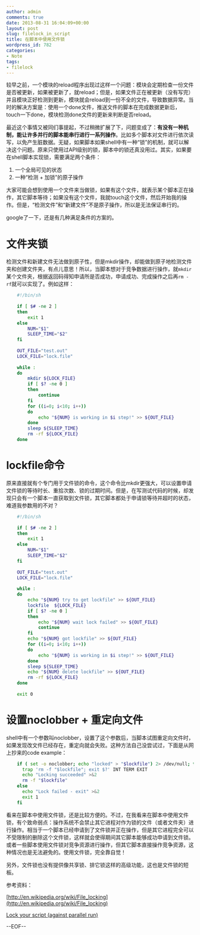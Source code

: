 ```yaml
---
author: admin
comments: true
date: 2013-08-31 16:04:09+00:00
layout: post
slug: filelock_in_script
title: 在脚本中使用文件锁
wordpress_id: 782
categories:
- Note
tags:
- filelock
---
```


较早之前，一个模块的reload程序出现过这样一个问题：模块会定期检查一份文件是否被更新，如果被更新了，就reload；但是，如果文件正在被更新（没有写完）并且模块正好检测到更新，模块就会reload到一份不全的文件，导致数据异常。当时的解决方案是：使用一个done文件，推送文件的脚本在完成数据更新后，touch一下done，模块检测done文件的更新来判断是否reload。

最近这个事情又被同们事提起，不过稍微扩展了下，问题变成了：**有没有一种机制，能让许多并行的脚本能串行进行一系列操作**。比如多个脚本对文件进行依次读写，以免产生脏数据。无疑，如果脚本如果shell中有一种“锁”的机制，就可以解决这个问题。原来只使用过API级别的锁，脚本中的锁还真没用过。其实，如果要在shell脚本实现锁，需要满足两个条件：

  1. 一个全局可见的状态
  2. 一种“检测 + 加锁”的原子操作

大家可能会想到使用一个文件来当做锁，如果有这个文件，就表示某个脚本正在操作，其它脚本等待；如果没有这个文件，我就touch这个文件，然后开始我的操作。但是，“检测文件”和“新建文件”不是原子操作，所以是无法保证串行的。

google了一下，还是有几种满足条件的方案的。


# 文件夹锁


检测文件和新建文件无法做到原子性，但是mkdir操作，却能做到原子地检测文件夹和创建文件夹，有点儿意思！所以，当脚本想对于竞争数据进行操作，就`mkdir`某个文件夹，根据返回码得知申请所是否成功，申请成功、完成操作之后再`rm -rf`就可以实现了。例如这样：

    
``` bash
    #!/bin/sh
    
    if [ $# -ne 2 ]
    then
        exit 1
    else
        NUM="$1"
        SLEEP_TIME="$2"
    fi
    
    OUT_FILE="test.out"
    LOCK_FILE="lock.file"
    
    while :
    do
        mkdir ${LOCK_FILE}
        if [ $? -ne 0 ]
        then
            continue
        fi
        for ((i=0; i<10; i++))
        do
            echo "${NUM} is working in $i step!" >> ${OUT_FILE}
        done
        sleep ${SLEEP_TIME}
        rm -rf ${LOCK_FILE}
    done
```


# lockfile命令


原来直接就有个专门用于文件锁的命令，这个命令比mkdir更强大，可以设置申请文件锁的等待时长、重拾次数、锁的过期时间。但是，在写测试代码的时候，却发现只会有一个脚本一直获取到文件锁，其它脚本都处于申请锁等待并超时的状态，难道我参数用的不对？

    
``` bash
    #!/bin/sh
    
    if [ $# -ne 2 ]
    then
        exit 1
    else
        NUM="$1"
        SLEEP_TIME="$2"
    fi
    
    OUT_FILE="test.out"
    LOCK_FILE="lock.file"
    
    while :
    do
        echo "${NUM} try to get lockfile" >> ${OUT_FILE}
        lockfile  ${LOCK_FILE}
        if [ $? -ne 0 ]
        then
            echo "${NUM} wait lock failed" >> ${OUT_FILE}
            continue
        fi
        echo "${NUM} got lockfile" >> ${OUT_FILE}
        for ((i=0; i<10; i++))
        do
            echo "${NUM} is working in $i step!" >> ${OUT_FILE}
        done
        sleep ${SLEEP_TIME}
        echo "${NUM} delete lockfile" >> ${OUT_FILE}
        rm -rf ${LOCK_FILE}
    done
    
    exit 0
```




# 设置noclobber + 重定向文件


shell中有一个参数叫noclobber，设置了这个参数后，当脚本试图重定向文件时，如果发现改文件已经存在，重定向就会失败。这种方法自己没尝试过，下面是从网上抄来的code example：

    
``` bash
    if ( set -o noclobber; echo "locked" > "$lockfile") 2> /dev/null; then
      trap 'rm -f "$lockfile"; exit $?' INT TERM EXIT
      echo "Locking succeeded" >&2
      rm -f "$lockfile"
    else
      echo "Lock failed - exit" >&2
      exit 1
    fi
```


看来在脚本中使用文件锁，还是比较方便的。不过，在我看来在脚本中使用文件锁，有个致命弱点：操作系统不会禁止其它进程对作为锁的文件（或者文件夹）进行操作。相当于一个脚本已经申请到了文件锁并正在操作，但是其它进程完全可以不受限制的删除这个文件锁，这样就会使得期间其它脚本能够成功申请到文件锁。或者一些脚本使用文件锁对竞争资源进行操作，但其它脚本直接操作竞争资源，这种情况也是无法避免的。使用文件锁，完全靠自觉！

另外，文件锁也没有提供像共享锁、排它锁这样的高级功能，这也是文件锁的短板。

参考资料：

[http://en.wikipedia.org/wiki/File_locking](http://en.wikipedia.org/wiki/File_locking)

[Lock your script (against parallel run)](http://wiki.bash-hackers.org/howto/mutex)

--EOF--
